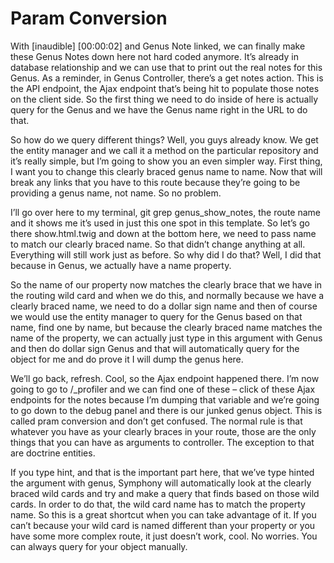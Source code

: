 # Param Conversion

With [inaudible] [00:00:02] and Genus Note linked, we can finally make these Genus Notes down here not hard coded anymore. It’s already in database relationship and we can use that to print out the real notes for this Genus. As a reminder, in Genus Controller, there’s a get notes action. This is the API endpoint, the Ajax endpoint that’s being hit to populate those notes on the client side. So the first thing we need to do inside of here is actually query for the Genus and we have the Genus name right in the URL to do that. 

So how do we query different things? Well, you guys already know. We get the entity manager and we call it a method on the particular repository and it’s really simple, but I’m going to show you an even simpler way. First thing, I want you to change this clearly braced genus name to name. Now that will break any links that you have to this route because they’re going to be providing a genus name, not name. So no problem. 

I’ll go over here to my terminal, git grep genus_show_notes, the route name and it shows me it’s used in just this one spot in this template. So let’s go there show.html.twig and down at the bottom here, we need to pass name to match our clearly braced name. So that didn’t change anything at all. Everything will still work just as before. So why did I do that? Well, I did that because in Genus, we actually have a name property. 

So the name of our property now matches the clearly brace that we have in the routing wild card and when we do this, and normally because we have a clearly braced name, we need to do a dollar sign name and then of course we would use the entity manager to query for the Genus based on that name, find one by name, but because the clearly braced name matches the name of the property, we can actually just type in this argument with Genus and then do dollar sign Genus and that will automatically query for the object for me and do prove it I will dump the genus here. 

We’ll go back, refresh. Cool, so the Ajax endpoint happened there. I’m now going to go to /_profiler and we can find one of these – click of these Ajax endpoints for the notes because I’m dumping that variable and we’re going to go down to the debug panel and there is our junked genus object. This is called pram conversion and don’t get confused. The normal rule is that whatever you have as your clearly braces in your route, those are the only things that you can have as arguments to controller. The exception to that are doctrine entities. 

If you type hint, and that is the important part here, that we’ve type hinted the argument with genus, Symphony will automatically look at the clearly braced wild cards and try and make a query that finds based on those wild cards. In order to do that, the wild card name has to match the property name. So this is a great shortcut when you can take advantage of it. If you can’t because your wild card is named different than your property or you have some more complex route, it just doesn’t work, cool. No worries. You can always query for your object manually. 
